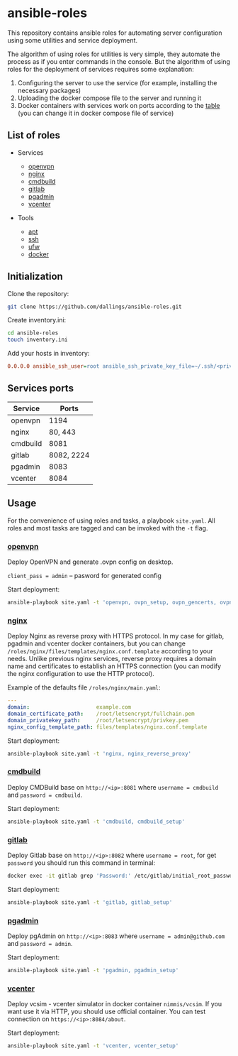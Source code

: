 # ansible-roles

This repository contains ansible roles for automating server configuration using some utilities and service deployment.

The algorithm of using roles for utilities is very simple, they automate the process as if you enter commands in the console.  But the algorithm of using roles for the deployment of services requires some explanation:

1. Configuring the server to use the service (for example, installing the necessary packages)
2. Uploading the docker compose file to the server and running it
3. Docker containers with services work on ports according to the [table](#services-ports) (you can change it in docker compose file of service)


## List of roles

- Services
    - [openvpn](#openvpn)
    - [nginx](#nginx)
    - [cmdbuild](#cmdbuild)
    - [gitlab](#gitlab)
    - [pgadmin](#pgadmin)
    - [vcenter](#vcenter)

- Tools
    - [apt](#apt)
    - [ssh](#ssh)
    - [ufw](#ufw)
    - [docker](#docker)

## Initialization

Clone the repository:

```bash
git clone https://github.com/dallings/ansible-roles.git
```

Create inventory.ini:

```bash
cd ansible-roles
touch inventory.ini
```

Add your hosts in inventory:

```ini
0.0.0.0 ansible_ssh_user=root ansible_ssh_private_key_file=~/.ssh/<private key>
```

## Services ports

| Service   | Ports      |
| --------- | ---------- |
| openvpn   | 1194       |
| nginx     | 80, 443    |
| cmdbuild  | 8081       |
| gitlab    | 8082, 2224 |
| pgadmin   | 8083       |
| vcenter   | 8084       |

## Usage

For the convenience of using roles and tasks, a playbook ```site.yaml```. All roles and most tasks are tagged and can be invoked with the ```-t``` flag.

### [openvpn](roles/openvpn/)

Deploy OpenVPN and generate .ovpn config on desktop.

```client_pass = admin``` – pasword for generated config

Start deployment:

```bash
ansible-playbook site.yaml -t 'openvpn, ovpn_setup, ovpn_gencerts, ovpn_genprofile'
```

### [nginx](roles/nginx/)

Deploy Nginx as reverse proxy with HTTPS protocol. In my case for gitlab, pgadmin and vcenter docker containers, but you can change ```/roles/nginx/files/templates/nginx.conf.template``` according to your needs. Unlike previous nginx services, reverse proxy requires a domain name and certificates to establish an HTTPS connection (you can modify the nginx configuration to use the HTTP protocol).

Example of the defaults file ```/roles/nginx/main.yaml```:

```yaml
---
domain:                     example.com
domain_certificate_path:    /root/letsencrypt/fullchain.pem
domain_privatekey_path:     /root/letsencrypt/privkey.pem
nginx_config_template_path: files/templates/nginx.conf.template
```

Start deployment:

```bash
ansible-playbook site.yaml -t 'nginx, nginx_reverse_proxy'
```

### [cmdbuild](roles/cmdbuild/)

Deploy CMDBuild base on ```http://<ip>:8081``` where ```username = cmdbuild``` and ```password = cmdbuild```.

Start deployment:

```bash
ansible-playbook site.yaml -t 'cmdbuild, cmdbuild_setup'
```

### [gitlab](roles/gitlab/)

Deploy Gitlab base on ```http://<ip>:8082``` where ```username = root```, for get ```password``` you should run this command in terminal:

```bash
docker exec -it gitlab grep 'Password:' /etc/gitlab/initial_root_password
```

Start deployment:

```bash
ansible-playbook site.yaml -t 'gitlab, gitlab_setup'
```

### [pgadmin](roles/pgadmin/)

Deploy pgAdmin on ```http://<ip>:8083``` where ```username = admin@github.com``` and ```password = admin```.

Start deployment:

```bash
ansible-playbook site.yaml -t 'pgadmin, pgadmin_setup'
```

### [vcenter](roles/vcenter/)

Deploy vcsim - vcenter simulator in docker container ```nimmis/vcsim```. If you want use it via HTTP, you should use official container. You can test connection on ```https://<ip>:8084/about```. 

Start deployment:

```bash
ansible-playbook site.yaml -t 'vcenter, vcenter_setup'
```